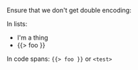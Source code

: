 Ensure that we don't get double encoding:

In lists:

* I'm a thing
* {{> foo }}

In code spans: `{{> foo }}` or `<test>`
